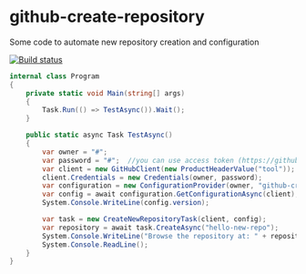 # github-create-repository

Some code to automate new repository creation and configuration

[![Build status](https://ci.appveyor.com/api/projects/status/4sfsdv24y3x0u8kd?svg=true)](https://ci.appveyor.com/project/asizikov/github-create-repository)

```csharp
internal class Program
{
    private static void Main(string[] args)
    {
        Task.Run(() => TestAsync()).Wait();
    }

    public static async Task TestAsync()
    {
        var owner = "#";
        var password = "#";  //you can use access token (https://github.com/settings/tokens)
        var client = new GitHubClient(new ProductHeaderValue("tool"));
        client.Credentials = new Credentials(owner, password);
        var configuration = new ConfigurationProvider(owner, "github-create-repository-configuration");
        var config = await configuration.GetConfigurationAsync(client);
        System.Console.WriteLine(config.version);

        var task = new CreateNewRepositoryTask(client, config);
        var repository = await task.CreateAsync("hello-new-repo");
        System.Console.WriteLine("Browse the repository at: " + repository);
        System.Console.ReadLine();
    }
}
```